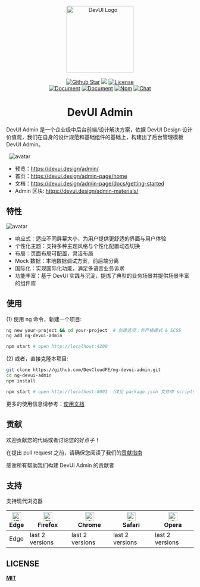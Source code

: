 <p align="center"><a href="https://devui.design/admin-page/home" target="_blank" rel="noopener noreferrer"><img alt="DevUI Logo" src="src/assets/devui-logo.svg?sanitize=true" width="180" style="max-width:100%;">
</p>
<p align="center">
  <a href="https://github.com/DevCloudFE/ng-devui-admin"><img src="https://img.shields.io/github/stars/DevCloudFE/ng-devui-admin.svg?label=github%20stars" alt="Github Star"></a>
  <a href="https://angular.io/"><img src="https://img.shields.io/badge/%3C%2F%3E-Angular-blue"></a>
  <a href="https://opensource.org/licenses/MIT"><img src="https://img.shields.io/npm/l/ng-devui.svg" alt="License"></a>
</br>
  <a href="README.md"><img src="https://img.shields.io/badge/document-English-blue" alt="Document"></a>
  <a href="README_zh_CN.md"><img src="https://img.shields.io/badge/%E6%96%87%E6%A1%A3-%E4%B8%AD%E6%96%87-blue" alt="Document"></a>
  <a href="https://www.npmjs.com/package/ng-devui-admin"><img src="https://img.shields.io/npm/v/ng-devui-admin" alt="Npm"></a>
  <a href="https://gitter.im/devui-design/devui-design"><img src="https://img.shields.io/gitter/room/devui-design/devui-design" alt="Chat"></a>
</p>

<h1 align="center">DevUI Admin</h1>
DevUI Admin 是一个企业级中后台前端/设计解决方案，依据 DevUI Design 设计价值观，我们在自身的设计规范和基础组件的基础上，构建出了后台管理模板 DevUI Admin。

&nbsp;
![avatar](home.png)

- 预览：https://devui.design/admin/
- 首页：https://devui.design/admin-page/home
- 文档：https://devui.design/admin-page/docs/getting-started
- Admin 区块: https://devui.design/admin-materials/

## 特性

![avatar](home-1.png)

- 响应式：适应不同屏幕大小，为用户提供更舒适的界面与用户体验
- 个性化主题：支持多种主题风格与个性化配置动态切换
- 布局：页面布局可配置，灵活布局
- Mock 数据：本地数据调试方案，前后端分离
- 国际化：实现国际化功能，满足多语言业务诉求
- 功能丰富：基于 DevUI 实践与沉淀，提炼了典型的业务场景并提供场景丰富的组件库

## 使用

(1) 使用 ng 命令，新建一个项目:

```bash
ng new your-project && cd your-project  # 创建选项：非严格模式 & SCSS
ng add ng-devui-admin

npm start # open http://localhost:4200
```


(2) 或者，直接克隆本项目:

```bash
git clone https://github.com/DevCloudFE/ng-devui-admin.git
cd ng-devui-admin
npm install

npm start # open http://localhost:8001 （详见 package.json 文件中 scripts 部分的脚本配置）
```

更多的使用信息请参考：[使用文档](https://devui.design/admin-page/docs/getting-started)

## 贡献

欢迎贡献您的代码或者讨论您的好点子！

在提出 pull request 之前，请确保您阅读了我们的[贡献指南](./CONTRIBUTING_zh_CN.md)

感谢所有帮助我们构建 DevUI Admin 的贡献者

## 支持

支持现代浏览器

| [<img src="https://raw.githubusercontent.com/alrra/browser-logos/master/src/edge/edge_48x48.png" alt="IE / Edge" width="24px" height="24px" />](http://godban.github.io/browsers-support-badges/)</br>Edge | [<img src="https://raw.githubusercontent.com/alrra/browser-logos/master/src/firefox/firefox_48x48.png" alt="Firefox" width="24px" height="24px" />](http://godban.github.io/browsers-support-badges/)</br>Firefox | [<img src="https://raw.githubusercontent.com/alrra/browser-logos/master/src/chrome/chrome_48x48.png" alt="Chrome" width="24px" height="24px" />](http://godban.github.io/browsers-support-badges/)</br>Chrome | [<img src="https://raw.githubusercontent.com/alrra/browser-logos/master/src/safari/safari_48x48.png" alt="Safari" width="24px" height="24px" />](http://godban.github.io/browsers-support-badges/)</br>Safari | [<img src="https://raw.githubusercontent.com/alrra/browser-logos/master/src/opera/opera_48x48.png" alt="Opera" width="24px" height="24px" />](http://godban.github.io/browsers-support-badges/)</br>Opera |
| ---------------------------------------------------------------------------------------------------------------------------------------------------------------------------------------------------------- | ----------------------------------------------------------------------------------------------------------------------------------------------------------------------------------------------------------------- | ------------------------------------------------------------------------------------------------------------------------------------------------------------------------------------------------------------- | ------------------------------------------------------------------------------------------------------------------------------------------------------------------------------------------------------------- | --------------------------------------------------------------------------------------------------------------------------------------------------------------------------------------------------------- |
| Edge                                                                                                                                                                                                       | last 2 versions                                                                                                                                                                                                   | last 2 versions                                                                                                                                                                                               | last 2 versions                                                                                                                                                                                               | last 2 versions                                                                                                                                                                                           |

## LICENSE

[**MIT**](https://opensource.org/licenses/MIT)
